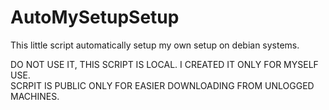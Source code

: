 # AutoMySetupSetup
This little script automatically setup my own setup on debian systems.  


DO NOT USE IT, THIS SCRIPT IS LOCAL. I CREATED IT ONLY FOR MYSELF USE.  
SCRPIT IS PUBLIC ONLY FOR EASIER DOWNLOADING FROM UNLOGGED MACHINES.
